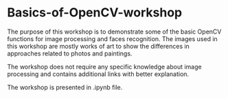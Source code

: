 # Basics-of-OpenCV-workshop
The purpose of this workshop is to demonstrate some of the basic OpenCV functions for image processing and faces recognition. The images used in this workshop are mostly works of art to show the differences in approaches related to photos and paintings.

The workshop does not require any specific knowledge about image processing and contains additional links with better explanation. 

The workshop is presented in .ipynb file.
